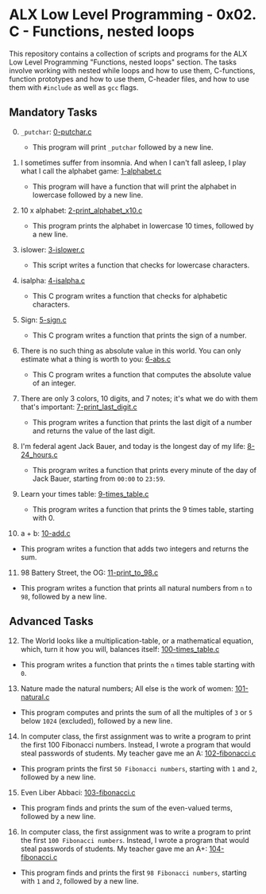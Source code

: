 # ALX Low Level Programming - 0x02. C - Functions, nested loops

This repository contains a collection of scripts and programs for the ALX Low Level Programming "Functions, nested loops" section. The tasks involve working with nested while loops and how to use them, C-functions, function prototypes and how to use them, C-header files, and how to use them with `#include` as well as `gcc` flags.

## Mandatory Tasks

0. `_putchar`: [0-putchar.c](https://github.com/kweenDev/alx-low_level_programming/blob/main/0x02-functions_nested_loops/0-putchar.c)

   - This program will print `_putchar` followed by a new line.

1. I sometimes suffer from insomnia. And when I can't fall asleep, I play what I call the alphabet game: [1-alphabet.c](https://github.com/kweenDev/alx-low_level_programming/blob/main/0x02-functions_nested_loops/1-alphabet.c)

   - This program will have a function that will print the alphabet in lowercase followed by a new line.

2. 10 x alphabet: [2-print_alphabet_x10.c](https://github.com/kweenDev/alx-low_level_programming/blob/main/0x02-functions_nested_loops//2-print_alphabet_x10.c)

   - This program prints the alphabet in lowercase 10 times, followed by a new line.

3. islower: [3-islower.c](https://github.com/kweenDev/alx-low_level_programming/blob/main/0x02-functions_nested_loops/3-islower.c)

   - This script writes a function that checks for lowercase characters.

4. isalpha: [4-isalpha.c](https://github.com/kweenDev/alx-low_level_programming/blob/main/0x02-functions_nested_loops/4-isalpha.c)

   - This C program writes a function that checks for alphabetic characters.

5. Sign: [5-sign.c](https://github.com/kweenDev/alx-low_level_programming/blob/main/0x02-functions_nested_loops/5-sign.c)

   - This C program writes a function that prints the sign of a number.

6. There is no such thing as absolute value in this world. You can only estimate what a thing is worth to you: [6-abs.c](https://github.com/kweenDev/alx-low_level_programming/blob/main/0x02-functions_nested_loops/6-abs.c)

   - This C program writes a function that computes the absolute value of an integer.

7. There are only 3 colors, 10 digits, and 7 notes; it's what we do with them that's important: [7-print_last_digit.c](https://github.com/kweenDev/alx-low_level_programming/blob/main/0x02-functions_nested_loops/7-print_last_digit.c)

   - This program writes a function that prints the last digit of a number and returns the value of the last digit.

8. I'm federal agent Jack Bauer, and today is the longest day of my life: [8-24_hours.c](https://github.com/kweenDev/alx-low_level_programming/blob/main/0x02-functions_nested_loops/8-24_hours.c)

   - This program writes a function that prints every minute of the day of Jack Bauer, starting from `00:00` to `23:59`.

9. Learn your times table: [9-times_table.c](https://github.com/kweenDev/alx-low_level_programming/blob/main/0x02-functions_nested_loops/9-times_table.c)

   - This program writes a function that prints the 9 times table, starting with 0.

10. a + b: [10-add.c](https://github.com/kweenDev/alx-low_level_programming/blob/main/0x02-functions_nested_loops/10-add.c)

   - This program writes a function that adds two integers and returns the sum.

11. 98 Battery Street, the OG: [11-print_to_98.c](https://github.com/kweenDev/alx-low_level_programming/blob/main/0x02-functions_nested_loops/11-print_to_98.c)

   - This program writes a function that prints all natural numbers from `n` to `98`, followed by a new line.

## Advanced Tasks

12. The World looks like a multiplication-table, or a mathematical equation, which, turn it how you will, balances itself: [100-times_table.c](https://github.com/kweenDev/alx-low_level_programming/blob/main/0x02-functions_nested_loops/100-times_table.c)

   - This program writes a function that prints the `n` times table starting with `0`.


13. Nature made the natural numbers; All else is the work of women: [101-natural.c](https://github.com/kweenDev/alx-low_level_programming/blob/main/0x02-functions_nested_loops/101-natural.c)

   - This program computes and prints the sum of all the multiples of `3` or `5` below `1024` (excluded), followed by a new line.

14. In computer class, the first assignment was to write a program to print the first 100 Fibonacci numbers. Instead, I wrote a program that would steal passwords of students. My teacher gave me an A: [102-fibonacci.c](https://github.com/kweenDev/alx-low_level_programming/blob/main/0x02-functions_nested_loops/102-fibonacci.c)

   - This program prints the first `50 Fibonacci numbers`, starting with `1` and `2`, followed by a new line.

15. Even Liber Abbaci: [103-fibonacci.c](https://github.com/kweenDev/alx-low_level_programming/blob/main/0x02-functions_nested_loops/103-fibonacci.)

   - This program finds and prints the sum of the even-valued terms, followed by a new line.

16. In computer class, the first assignment was to write a program to print the first `100 Fibonacci numbers`. Instead, I wrote a program that would steal passwords of students. My teacher gave me an A+: [104-fibonacci.c](https://github.com/kweenDev/alx-low_level_programming/blob/main/0x02-functions_nested_loops/104-fibonacci.c)

   - This program finds and prints the first `98 Fibonacci numbers`, starting with `1` and `2`, followed by a new line.
